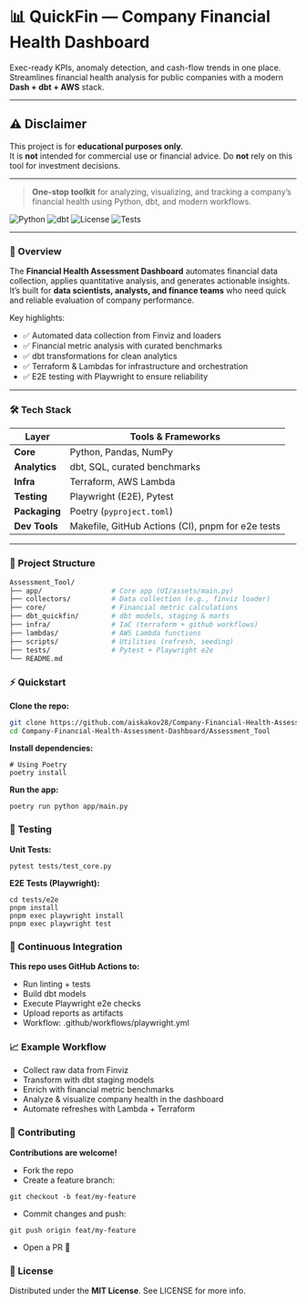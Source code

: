 # 📊 QuickFin — Company Financial Health Dashboard

Exec-ready KPIs, anomaly detection, and cash-flow trends in one place.  
Streamlines financial health analysis for public companies with a modern **Dash + dbt + AWS** stack.

---

## ⚠️ Disclaimer
This project is for **educational purposes only**.  
It is **not** intended for commercial use or financial advice. Do **not** rely on this tool for investment decisions.

---

> **One-stop toolkit** for analyzing, visualizing, and tracking a company’s financial health using Python, dbt, and modern workflows.

![Python](https://img.shields.io/badge/Python-3.10+-blue?logo=python)
![dbt](https://img.shields.io/badge/dbt-Analytics-orange?logo=dbt)
![License](https://img.shields.io/badge/License-MIT-green)
![Tests](https://github.com/aiskakov28/Company-Financial-Health-Assessment-Dashboard/actions/workflows/playwright.yml/badge.svg)

---

### 🚀 Overview

The **Financial Health Assessment Dashboard** automates financial data collection, applies quantitative analysis, and generates actionable insights.  
It’s built for **data scientists, analysts, and finance teams** who need quick and reliable evaluation of company performance.

Key highlights:
- ✅ Automated data collection from Finviz and loaders  
- ✅ Financial metric analysis with curated benchmarks  
- ✅ dbt transformations for clean analytics  
- ✅ Terraform & Lambdas for infrastructure and orchestration  
- ✅ E2E testing with Playwright to ensure reliability  

---

### 🛠 Tech Stack

| Layer            | Tools & Frameworks                                    |
|------------------|-------------------------------------------------------|
| **Core**         | Python, Pandas, NumPy                                 |
| **Analytics**    | dbt, SQL, curated benchmarks                          |
| **Infra**        | Terraform, AWS Lambda                                 |
| **Testing**      | Playwright (E2E), Pytest                              |
| **Packaging**    | Poetry (`pyproject.toml`)                             |
| **Dev Tools**    | Makefile, GitHub Actions (CI), pnpm for e2e tests     |

---

### 📂 Project Structure

```bash
Assessment_Tool/
├── app/                 # Core app (UI/assets/main.py)
├── collectors/          # Data collection (e.g., finviz loader)
├── core/                # Financial metric calculations
├── dbt_quickfin/        # dbt models, staging & marts
├── infra/               # IaC (terraform + github workflows)
├── lambdas/             # AWS Lambda functions
├── scripts/             # Utilities (refresh, seeding)
├── tests/               # Pytest + Playwright e2e
└── README.md
```

### ⚡ Quickstart
**Clone the repo:**
```bash
git clone https://github.com/aiskakov28/Company-Financial-Health-Assessment-Dashboard.git
cd Company-Financial-Health-Assessment-Dashboard/Assessment_Tool
```
**Install dependencies:**
````
# Using Poetry
poetry install
````

**Run the app:**
```
poetry run python app/main.py
```
### 🧪 Testing
**Unit Tests:**
````
pytest tests/test_core.py
````

**E2E Tests (Playwright):**
````
cd tests/e2e
pnpm install
pnpm exec playwright install
pnpm exec playwright test
````

### 🔄 Continuous Integration
**This repo uses GitHub Actions to:**
* Run linting + tests 
* Build dbt models 
* Execute Playwright e2e checks 
* Upload reports as artifacts 
* Workflow: .github/workflows/playwright.yml

### 📈 Example Workflow
* Collect raw data from Finviz 
* Transform with dbt staging models 
* Enrich with financial metric benchmarks 
* Analyze & visualize company health in the dashboard 
* Automate refreshes with Lambda + Terraform

### 🤝 Contributing
**Contributions are welcome!**
* Fork the repo 
* Create a feature branch:
```
git checkout -b feat/my-feature
```
* Commit changes and push:
````
git push origin feat/my-feature
````
* Open a PR 🚀

### 📜 License
Distributed under the **MIT License**. See LICENSE for more info.
